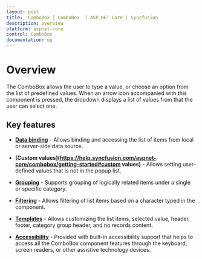 ```yaml
---
layout: post
title:  ComboBox | ComboBox  | ASP.NET Core | Syncfusion
description: overview
platform: aspnet-core
control: ComboBox
documentation: ug
---
```


# Overview

The ComboBox allows the user to type a value, or choose an option from the list of predefined values.
When an arrow icon accompanied with this component is pressed, the dropdown displays a list of values from that the user can select one.

## Key features
* **[Data binding](https://help.syncfusion.com/aspnet-core/combobox/data-binding)** - Allows binding and accessing the list of items from local or server-side data source.

* **[Custom values](https://help.syncfusion.com/aspnet-core/combobox/getting-started#custom values)** - Allows setting user-defined values that is not in the popup list.

* **[Grouping](https://help.syncfusion.com/aspnet-core/combobox/grouping)** - Supports grouping of logically related items under a single or specific category.

* **[Filtering](https://help.syncfusion.com/aspnet-core/combobox/filtering)** - Allows filtering of list items based on a character typed in the component.

* **[Templates](https://help.syncfusion.com/aspnet-core/combobox/templates)** - Allows customizing the list items, selected value, header, footer, category group header, and no records content.

* **[Accessibility](https://help.syncfusion.com/aspnet-core/combobox/accessibility)** - Provided with built-in accessibility support that helps to access all the ComboBox component features through the keyboard, screen readers, or other assistive technology devices.